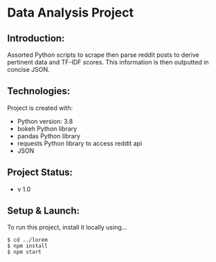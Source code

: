 # Data Analysis Project

## Introduction:
Assorted Python scripts to scrape then parse reddit posts to derive pertinent data and TF-IDF scores. This information is then outputted in concise JSON.

## Technologies:
Project is created with:
* Python version: 3.8
* bokeh Python library
* pandas Python library
* requests Python library to access reddit api
* JSON

## Project Status:
* v 1.0

## Setup & Launch:
To run this project, install it locally using...

```
$ cd ../lorem
$ npm install
$ npm start
```
